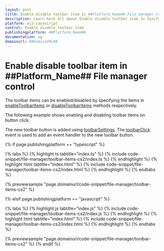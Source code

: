 ```yaml
---
layout: post
title: Enable disable toolbar item in ##Platform_Name## File manager control | Syncfusion
description: Learn here all about Enable disable toolbar item in Syncfusion ##Platform_Name## File manager control of Syncfusion Essential JS 2 and more.
platform: ej2-javascript
control: Enable disable toolbar item 
publishingplatform: ##Platform_Name##
documentation: ug
domainurl: ##DomainURL##
---
```


# Enable disable toolbar item in ##Platform_Name## File manager control

The toolbar items can be enabled/disabled by specifying the items in [enableToolbarItems](../../api/file-manager/#enabletoolbaritems) or [disableToolbarItems](../../api/file-manager/#disabletoolbaritems) methods respectively.

The following example shows enabling and disabling toolbar items on button click.

The new toolbar button is added using [toolbarSettings](../../api/file-manager/#toolbarSettings). The [toolbarClick](../../api/file-manager/#toolbarClick) event is used to add an event handler to the new toolbar button.

{% if page.publishingplatform == "typescript" %}

 {% tabs %}
{% highlight ts tabtitle="index.ts" %}
{% include code-snippet/file-manager/toolbar-items-cs2/index.ts %}
{% endhighlight %}
{% highlight html tabtitle="index.html" %}
{% include code-snippet/file-manager/toolbar-items-cs2/index.html %}
{% endhighlight %}
{% endtabs %}
        
{% previewsample "page.domainurl/code-snippet/file-manager/toolbar-items-cs2" %}

{% elsif page.publishingplatform == "javascript" %}

{% tabs %}
{% highlight js tabtitle="index.js" %}
{% include code-snippet/file-manager/toolbar-items-cs2/index.js %}
{% endhighlight %}
{% highlight html tabtitle="index.html" %}
{% include code-snippet/file-manager/toolbar-items-cs2/index.html %}
{% endhighlight %}
{% endtabs %}

{% previewsample "page.domainurl/code-snippet/file-manager/toolbar-items-cs2" %}
{% endif %}